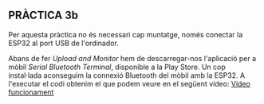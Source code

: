 ## PRÀCTICA 3b
Per aquesta pràctica no és necessari cap muntatge, només conectar la ESP32 al port USB de l'ordinador. 

Abans de fer *Upload and Monitor* hem de descarregar-nos l'aplicació per a mòbil *Serial Bluetooth Terminal*, disponible a la Play Store. Un cop instal·lada aconseguim la connexió Bluetooth del mòbil amb la ESP32. A l'executar el codi obtenim el que podem veure en el següent vídeo:
[Vídeo funcionament](https://drive.google.com/file/d/1ZS1sll8xCT7pKfnEYEogMv_oQD4veQrn/view?usp=sharing)
